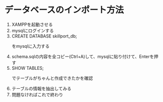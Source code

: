 <h1>データベースのインポート方法</h1>
  <ol>
    <li>XAMPPを起動させる</li>
    <li>mysqlにログインする</li>
    <li>CREATE DATABASE skillport_db; <p>をmysqlに入力する</p></li>
    <li>schema.sqlの内容を全コピー(Ctrl+A)して、mysqlに貼り付けて、Enterを押す</li>
    <li>SHOW TABLES; <p>でテーブルがちゃんと作成できたかを確認</p></li>
    <li>テーブルの情報を抽出してみる</li>
    <li>問題なければこれで終わり</li>
  </ol>
